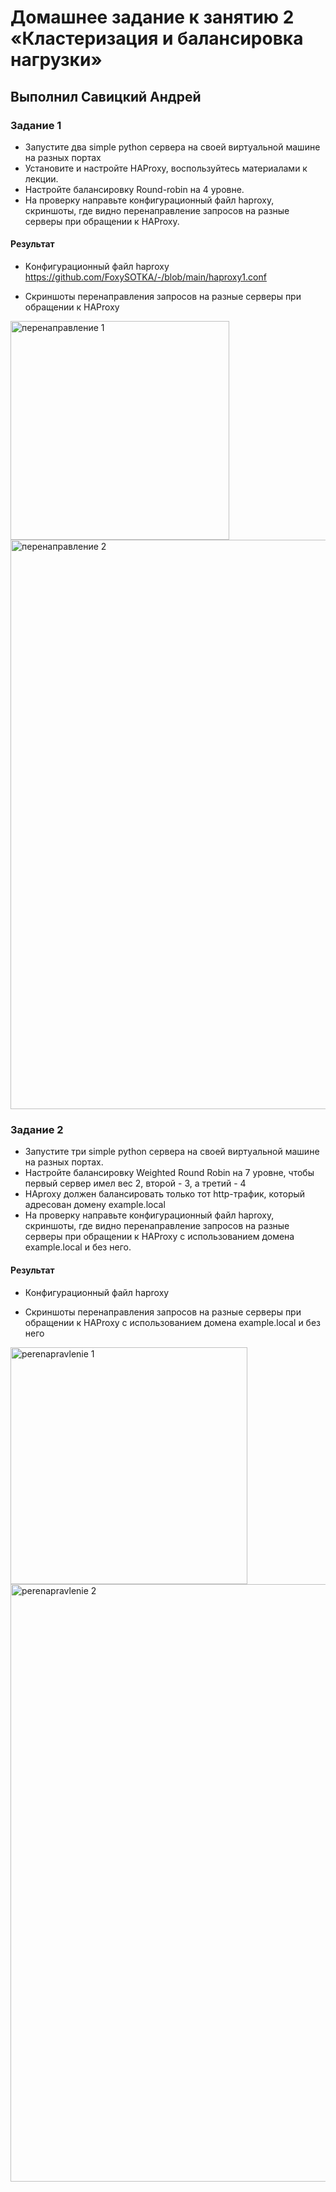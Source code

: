 # Домашнее задание к занятию 2 «Кластеризация и балансировка нагрузки»

## Выполнил Савицкий Андрей

### Задание 1
- Запустите два simple python сервера на своей виртуальной машине на разных портах
- Установите и настройте HAProxy, воспользуйтесь материалами к лекции.
- Настройте балансировку Round-robin на 4 уровне.
- На проверку направьте конфигурационный файл haproxy, скриншоты, где видно перенаправление запросов на разные серверы при обращении к HAProxy.

#### Результат
- Kонфигурационный файл haproxy
https://github.com/FoxySOTKA/-/blob/main/haproxy1.conf

- Cкриншоты перенаправления запросов на разные серверы при обращении к HAProxy
 <img width="350" alt="перенаправление 1" src="https://github.com/FoxySOTKA/-/assets/141597247/3d34e7f6-cdc3-4c0a-9ba2-2c4517bcbc72">
 
<img width="911" alt="перенаправление 2" src="https://github.com/FoxySOTKA/-/assets/141597247/78425cc7-7c74-4ba6-9eb8-3b6c0f41102c">

### Задание 2
- Запустите три simple python сервера на своей виртуальной машине на разных портах.
- Настройте балансировку Weighted Round Robin на 7 уровне, чтобы первый сервер имел вес 2, второй - 3, а третий - 4
- HAproxy должен балансировать только тот http-трафик, который адресован домену example.local
- На проверку направьте конфигурационный файл haproxy, скриншоты, где видно перенаправление запросов на разные серверы при обращении к HAProxy c использованием домена example.local и без него.

#### Результат
- Конфигурационный файл haproxy

- Скриншоты перенаправления запросов на разные серверы при обращении к HAProxy c использованием домена example.local и без него
<img width="379" alt="perenapravlenie 1" src="https://github.com/FoxySOTKA/-/assets/141597247/3633db57-4e44-40bb-a9a0-1d243b55ce58">

<img width="956" alt="perenapravlenie 2" src="https://github.com/FoxySOTKA/-/assets/141597247/8d5f0b7d-1cbe-4c67-acf5-5855f7be6ceb">
